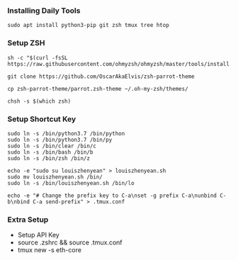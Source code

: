 ### Installing Daily Tools
```
sudo apt install python3-pip git zsh tmux tree htop
```

### Setup ZSH
```
sh -c "$(curl -fsSL https://raw.githubusercontent.com/ohmyzsh/ohmyzsh/master/tools/install.sh)"

git clone https://github.com/OscarAkaElvis/zsh-parrot-theme

cp zsh-parrot-theme/parrot.zsh-theme ~/.oh-my-zsh/themes/

chsh -s $(which zsh)
```

### Setup Shortcut Key
```
sudo ln -s /bin/python3.7 /bin/python
sudo ln -s /bin/python3.7 /bin/py
sudo ln -s /bin/clear /bin/c
sudo ln -s /bin/bash /bin/b
sudo ln -s /bin/zsh /bin/z

echo -e "sudo su louiszhenyean" > louiszhenyean.sh
sudo mv louiszhenyean.sh /bin/
sudo ln -s /bin/louiszhenyean.sh /bin/lo

echo -e "# Change the prefix key to C-a\nset -g prefix C-a\nunbind C-b\nbind C-a send-prefix" > .tmux.conf
```

### Extra Setup
- Setup API Key 
- source .zshrc && source .tmux.conf
- tmux new -s eth-core